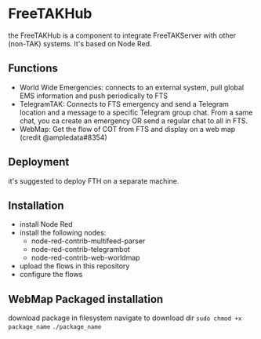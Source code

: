 # FreeTAKHub
the FreeTAKHub is a component to integrate FreeTAKServer with other (non-TAK) systems. It's based on Node Red.

## Functions
* World Wide Emergencies: connects to an external system, pull global EMS information and push periodically to FTS
*  TelegramTAK: Connects to FTS emergency and send a Telegram location and a message to a specific Telegram group chat. From a  same chat, you ca create  an emergency OR send a regular chat to all in FTS.
*  WebMap: Get the flow of COT from FTS and display on a web map (credit @ampledata#8354) 

## Deployment
it's suggested to deploy FTH on a separate machine.

## Installation
* install Node Red
* install the following nodes: 
  * node-red-contrib-multifeed-parser
  *  node-red-contrib-telegrambot
  *  node-red-contrib-web-worldmap
* upload the flows in this repository
* configure the flows
## WebMap Packaged installation
download package in filesystem
navigate to download dir
```sudo chmod +x package_name```
```./package_name```
